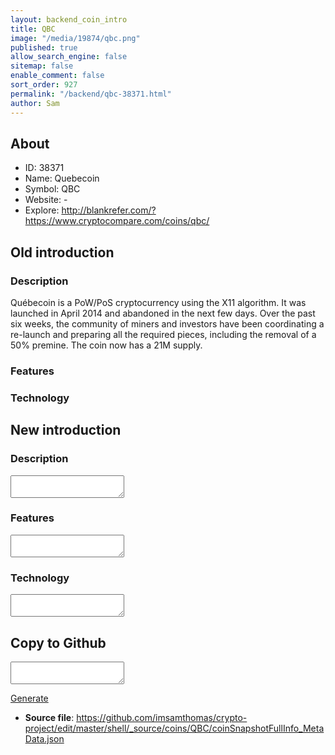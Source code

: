```yaml
---
layout: backend_coin_intro
title: QBC
image: "/media/19874/qbc.png"
published: true
allow_search_engine: false
sitemap: false
enable_comment: false
sort_order: 927
permalink: "/backend/qbc-38371.html"
author: Sam
---
```


## About

- ID: 38371
- Name: Quebecoin
- Symbol: QBC
- Website: -
- Explore: http://blankrefer.com/?https://www.cryptocompare.com/coins/qbc/


## Old introduction

### Description

<p>Québecoin is a PoW/PoS cryptocurrency using the X11 algorithm. It was launched in April 2014 and abandoned in the next few days. Over the past six weeks, the community of miners and investors have been coordinating a re-launch and preparing all the required pieces, including the removal of a 50% premine. The coin now has a 21M supply.</p>

### Features


### Technology




## New introduction


### Description
<textarea id="meta_description" name="description"></textarea>

### Features
<textarea id="meta_features" name="features"></textarea>

### Technology
<textarea id="meta_technology" name="technology"></textarea>


## Copy to Github

<textarea id="coinsnapshotfullinfo_metadata"></textarea>

<a href="#gen" onclick="generateMetaDatJson()">Generate</a>

- **Source file**: <a href="https://github.com/imsamthomas/crypto-project/edit/master/shell/_source/coins/QBC/coinSnapshotFullInfo_MetaData.json">https://github.com/imsamthomas/crypto-project/edit/master/shell/_source/coins/QBC/coinSnapshotFullInfo_MetaData.json</a>

